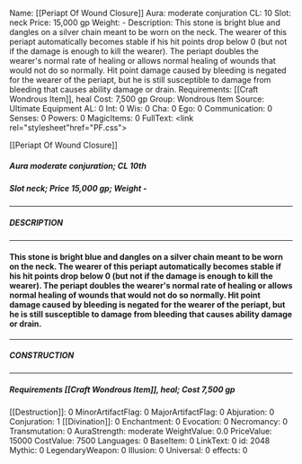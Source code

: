 Name: [[Periapt Of Wound Closure]]
Aura: moderate conjuration
CL: 10
Slot: neck
Price: 15,000 gp
Weight: -
Description: This stone is bright blue and dangles on a silver chain meant to be worn on the neck. The wearer of this periapt automatically becomes stable if his hit points drop below 0 (but not if the damage is enough to kill the wearer). The periapt doubles the wearer's normal rate of healing or allows normal healing of wounds that would not do so normally. Hit point damage caused by bleeding is negated for the wearer of the periapt, but he is still susceptible to damage from bleeding that causes ability damage or drain.
Requirements: [[Craft Wondrous Item]], heal
Cost: 7,500 gp
Group: Wondrous Item
Source: Ultimate Equipment
AL: 0
Int: 0
Wis: 0
Cha: 0
Ego: 0
Communication: 0
Senses: 0
Powers: 0
MagicItems: 0
FullText: <link rel="stylesheet"href="PF.css"><div class="heading"><p class="alignleft">[[Periapt Of Wound Closure]]</p><div style="clear: both;"></div></div><div><h5><b>Aura </b>moderate conjuration; <b>CL </b>10th</h5><h5><b>Slot </b>neck; <b>Price </b>15,000 gp; <b>Weight </b>-</h5></div><hr/><div><h5><b>DESCRIPTION</b></h5></div><hr/><div><h4><p>This stone is bright blue and dangles on a silver chain meant to be worn on the neck. The wearer of this periapt automatically becomes stable if his hit points drop below 0 (but not if the damage is enough to kill the wearer). The periapt doubles the wearer's normal rate of healing or allows normal healing of wounds that would not do so normally. Hit point damage caused by bleeding is negated for the wearer of the periapt, but he is still susceptible to damage from bleeding that causes ability damage or drain.</p></h4></div><hr/><div><h5><b>CONSTRUCTION</b></h5></div><hr/><div><h5><b>Requirements </b>[[Craft Wondrous Item]], <i>heal</i>; <b>Cost </b>7,500 gp</h5></div>
[[Destruction]]: 0
MinorArtifactFlag: 0
MajorArtifactFlag: 0
Abjuration: 0
Conjuration: 1
[[Divination]]: 0
Enchantment: 0
Evocation: 0
Necromancy: 0
Transmutation: 0
AuraStrength: moderate
WeightValue: 0.0
PriceValue: 15000
CostValue: 7500
Languages: 0
BaseItem: 0
LinkText: 0
id: 2048
Mythic: 0
LegendaryWeapon: 0
Illusion: 0
Universal: 0
effects: 0
